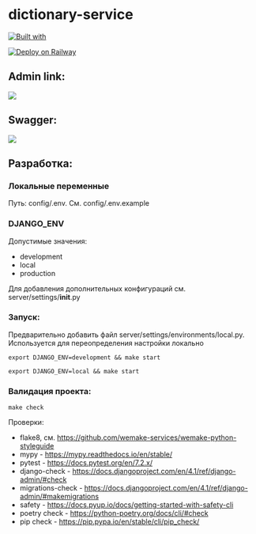 # dictionary-service

[![Built with](https://img.shields.io/badge/Built_with-Cookiecutter_Django_Rest-F7B633.svg)](https://github.com/agconti/cookiecutter-django-rest)

[![Deploy on Railway](https://railway.app/button.svg)](https://railway.app/new/template/GB6Eki?referralCode=U5zXSw)

## Admin link:
[<img src="https://img.shields.io/website?label=Admin%20link&up_message=online&url=https%3A%2F%2Fdictionaryservice-production.up.railway.app%2Fadmin%2F">](https://dictionaryservice-production.up.railway.app/admin/)

## Swagger:
[<img src="https://img.shields.io/swagger/valid/3.0?specUrl=https://dictionaryservice-production.up.railway.app/api/schema/">](https://dictionaryservice-production.up.railway.app/api/schema/swagger-ui/)

## Разработка:

### Локальные переменные

Путь: config/.env. См. config/.env.example

### DJANGO_ENV

Допустимые значения:
* development
* local
* production

Для добавления дополнительных конфигураций см. server/settings/__init__.py

### Запуск:

Предварительно добавить файл server/settings/environments/local.py.
Используется для переопределения настройки локально

```shell
export DJANGO_ENV=development && make start

export DJANGO_ENV=local && make start
```

### Валидация проекта:

```shell
make check
```

Проверки:

* flake8, см. https://github.com/wemake-services/wemake-python-styleguide
* mypy - https://mypy.readthedocs.io/en/stable/
* pytest - https://docs.pytest.org/en/7.2.x/
* django-check - https://docs.djangoproject.com/en/4.1/ref/django-admin/#check
* migrations-check - https://docs.djangoproject.com/en/4.1/ref/django-admin/#makemigrations
* safety - https://docs.pyup.io/docs/getting-started-with-safety-cli
* poetry check - https://python-poetry.org/docs/cli/#check
* pip check - https://pip.pypa.io/en/stable/cli/pip_check/
